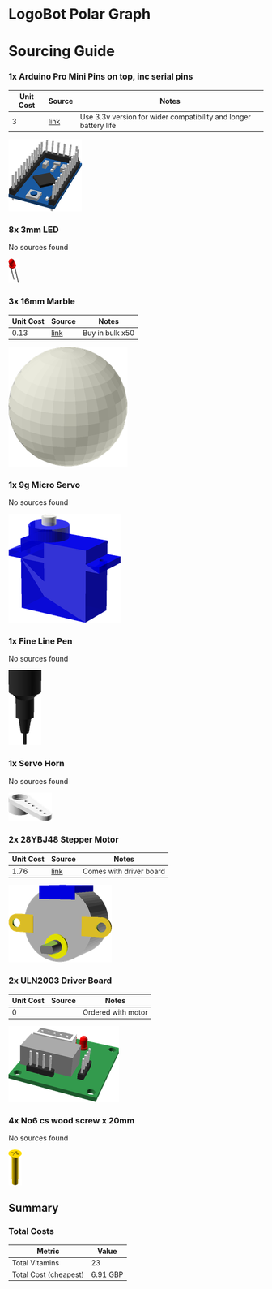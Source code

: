 # LogoBot Polar Graph
# Sourcing Guide

### 1x Arduino Pro Mini Pins on top, inc serial pins

Unit Cost | Source | Notes 
--- | --- | --- 
3 | [link](http://www.aliexpress.com/item/CP2102-Module-Pro-Mini-Module-Atmega328-3-3V-8M-For-Arduinoi-Compatible-With-Nano-Free-Shipping/2002847394.html) | Use 3.3v version for wider compatibility and longer battery life

![](../vitamins/images/ArduinoProMiniPinsontopincserialpins_view.png) 



### 8x 3mm LED

No sources found

![](../vitamins/images/3mmLED_view.png) 



### 3x 16mm Marble

Unit Cost | Source | Notes 
--- | --- | --- 
0.13 | [link](http://www.ebay.co.uk/itm/NEW-50-16mm-MARBLES-PLUS-ONE-DOBBER-SHOOTER-MARBLE-GREEN-ACK-D60069-/371035484158?hash=item5663702ffe) | Buy in bulk x50

![](../vitamins/images/16mmMarble_view.png) 



### 1x 9g Micro Servo

No sources found

![](../vitamins/images/9gMicroServo_view.png) 



### 1x Fine Line Pen

No sources found

![](../vitamins/images/FineLinePen_view.png) 



### 1x Servo Horn

No sources found

![](../vitamins/images/ServoHorn_view.png) 



### 2x 28YBJ48 Stepper Motor

Unit Cost | Source | Notes 
--- | --- | --- 
1.76 | [link](http://www.aliexpress.com/item/5V-Stepper-Motor-28BYJ-48-With-Drive-Test-Module-Board-ULN2003-5-Line-4-Phase-free/1436201179.html) | Comes with driver board

![](../vitamins/images/28YBJ48StepperMotor_view.png) 



### 2x ULN2003 Driver Board

Unit Cost | Source | Notes 
--- | --- | --- 
0 |  | Ordered with motor

![](../vitamins/images/ULN2003DriverBoard_view.png) 



### 4x No6 cs  wood screw x 20mm

No sources found

![](../vitamins/images/No6cswoodscrewx20mm_view.png) 






## Summary

### Total Costs

Metric | Value 
--- | --- 
Total Vitamins | 23
Total Cost (cheapest) | 6.91 GBP


